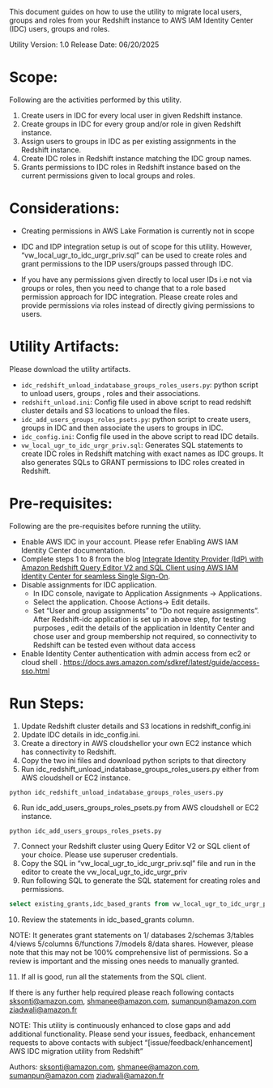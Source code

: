 
This document guides on how to use the utility to migrate local users, groups and roles from your Redshift instance to AWS IAM Identity Center (IDC) users, groups and roles.

Utility Version: 1.0
Release Date: 06/20/2025

# Scope:
Following are the activities performed by this utility.

1. Create users in IDC for every local user in given Redshift instance.
2. Create groups in IDC for every group and/or role in given Redshift instance.
3. Assign users to groups in IDC as per existing assignments in the Redshift instance.
4. Create IDC roles in Redshift instance matching the IDC group names.  
5. Grants permissions to IDC roles in Redshift instance based on the current permissions given to local groups and roles.


# Considerations:

* Creating permissions in AWS Lake Formation is currently not in scope
* IDC and IDP integration setup is out of scope for this utility.  However, “vw_local_ugr_to_idc_urgr_priv.sql” can be used to create roles and grant permissions to the IDP users/groups passed through IDC.
    
* If you have any permissions given directly to local user IDs i.e not via groups or roles, then you need to change that to a role based permission approach for IDC integration.  Please create roles and provide permissions via roles instead of directly giving permissions to users.


# Utility Artifacts:

Please download the utility artifacts.

* `idc_redshift_unload_indatabase_groups_roles_users.py`:  python script to unload users, groups , roles and their associations.
* `redshift_unload.ini`: Config file used in above script to read redshift cluster details and S3 locations to unload the files.
* `idc_add_users_groups_roles_psets.py`: python script to create users, groups in IDC and then associate the users to groups in IDC.
* `idc_config.ini`: Config file used in the above script to read IDC details.
* `vw_local_ugr_to_idc_urgr_priv.sql`: Generates SQL statements to create IDC roles in Redshift matching with exact names as IDC groups.  It also generates SQLs to GRANT permissions to IDC roles created in Redshift.



# Pre-requisites:
Following are the pre-requisites before running the utility.

* Enable AWS IDC in your account.  Please refer Enabling AWS IAM Identity Center documentation.
* Complete steps 1 to 8 from the blog [Integrate Identity Provider (IdP) with Amazon Redshift Query Editor V2 and SQL Client using AWS IAM Identity Center for seamless Single Sign-On](https://aws.amazon.com/blogs/big-data/integrate-identity-provider-idp-with-amazon-redshift-query-editor-v2-and-sql-client-using-aws-iam-identity-center-for-seamless-single-sign-on/).
* Disable assignments for IDC application.
    * In IDC console, navigate to Application Assignments → Applications.
    * Select the application.  Choose Actions→ Edit details.
    * Set “User and group assignments” to “Do not require assignments”. After Redshift-idc application is set up in above step, for testing purposes , edit the details of the  application in Identity Center and chose user and group membership not required, so connectivity to Redshift can be tested even without data access
* Enable Identity Center authentication with admin access from ec2 or cloud shell . https://docs.aws.amazon.com/sdkref/latest/guide/access-sso.html




# Run Steps:


1. Update Redshift cluster details and S3 locations in redshift_config.ini
2. Update IDC details in idc_config.ini.  
3. Create a directory in AWS cloudshellor your own EC2 instance which has connectivity to Redshift.
4. Copy the two ini files and download python scripts to that directory
5. Run idc_redshift_unload_indatabase_groups_roles_users.py either from AWS cloudshell or EC2 instance.


```
python idc_redshift_unload_indatabase_groups_roles_users.py
```


6. Run idc_add_users_groups_roles_psets.py from AWS cloudshell or EC2 instance.

```
python idc_add_users_groups_roles_psets.py
```

7. Connect your Redshift cluster using Query Editor V2 or SQL client of your choice.  Please use superuser credentials.
8. Copy the SQL in “vw_local_ugr_to_idc_urgr_priv.sql” file and run in the editor to create the vw_local_ugr_to_idc_urgr_priv
9. Run following SQL to generate the SQL statement for creating roles and permissions.

```sql
select existing_grants,idc_based_grants from vw_local_ugr_to_idc_urgr_priv;
```

10. Review the statements in idc_based_grants column.  

NOTE: It generates grant statements on 1/ databases 2/schemas 3/tables 4/views 5/columns 6/functions 7/models 8/data shares. However, please note that this may not be 100% comprehensive list of permissions.  So a review is important and the missing ones needs to manually granted.

11. If all is good, run all the statements from the SQL client.


If there is any further help required please reach following contacts
sksonti@amazon.com, shmanee@amazon.com, sumanpun@amazon.com ziadwali@amazon.fr

NOTE: This utility is continuously enhanced to close gaps and add additional functionality.  Please send your issues, feedback, enhancement requests to above contacts with subject “[issue/feedback/enhancement] AWS IDC migration utility from Redshift”


Authors: sksonti@amazon.com, shmanee@amazon.com, sumanpun@amazon.com ziadwali@amazon.fr
